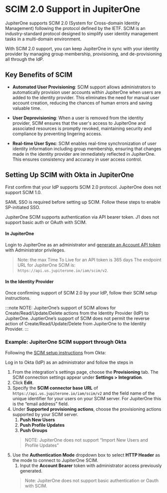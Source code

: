 # SCIM 2.0 Support in JupiterOne

JupiterOne supports SCIM 2.0 (System for Cross-domain Identity Management) following the protocol defined by the IETF. SCIM is an industry-standard protocol designed to simplify user identity management tasks in a multi-domain environment.

With SCIM 2.0 support, you can keep JupiterOne in sync with your identity provider by managing group membership, provisioning, and de-provisioning all through the IdP.

## Key Benefits of SCIM

- **Automated User Provisioning**: SCIM support allows administrators to automatically provision user accounts within JupiterOne when users are added to the identity provider. This eliminates the need for manual user account creation, reducing the chances of human errors and saving valuable time.

- **User Deprovisioning**: When a user is removed from the identity provider, SCIM ensures that the user's access to JupiterOne and associated resources is promptly revoked, maintaining security and compliance by preventing lingering access.

- **Real-time User Sync**: SCIM enables real-time synchronization of user identity information including group membership, ensuring that changes made in the identity provider are immediately reflected in JupiterOne. This ensures consistency and accuracy in user access control.

## Setting Up SCIM with Okta in JupiterOne
First confirm that your IdP supports SCIM 2.0 protocol. JupiterOne does not support SCIM 1.0. 

SAML SSO is required before setting up SCIM. Follow these steps to enable SP-initiated SSO.

JupiterOne SCIM supports authentication via API bearer token. J1 does not support basic auth or OAuth with SCIM. 
 
#### In JupiterOne
Login to JupiterOne as an administrator and [generate an Account API token](docs/api/authentication.md) with Administrator privileges. 

> Note: the max Time To Live for an API token is 365 days
The endpoint URL for JupiterOne SCIM is: `https://api.us.jupiterone.io/iam/scim/v2`.

#### In the Identity Provider
Once confirming support of SCIM 2.0 by your IdP, follow their SCIM setup instructions. 

:::note
NOTE: JupiterOne’s support of SCIM allows for Create/Read/Update/Delete actions from the Identity Provider (IdP) to JupiterOne. JuptierOne’s support of SCIM does not permit the reverse action of Create/Read/Update/Delete from JupiterOne to the Identity Provider.
:::

### Example: JupiterOne SCIM support through Okta

Following the [SCIM setup instructions](https://help.okta.com/en-us/Content/Topics/Apps/Apps_App_Integration_Wizard_SCIM.htm) from Okta: 

Log in to Okta (IdP) as an administrator and follow the steps in 
1. From the integration's settings page, choose the **Provisioning** tab. The SCIM connection settings appear under **Settings > Integration**.
2. Click **Edit**.
3. Specify the **SCIM connector base URL** of `https://api.us.jupiterone.io/iam/scim/v2` and the field name of the unique identifier for your users on your SCIM server. For JupiterOne this is the “email address” field.
4. Under **Supported provisioning actions**, choose the provisioning actions supported by your SCIM server.
    1. **Push New Users**
    2. **Push Profile Updates**
    3. **Push Groups**
    > NOTE: JupiterOne does not support “Import New Users and Profile Updates”
5. Use the **Authentication Mode** dropdown box to select **HTTP Header** as the mode to connect to JupiterOne SCIM.
    1. Input the **Account Bearer** token with administrator access previously generated.
    > Note: JupiterOne does not support basic authentication or Oauth with SCIM.


